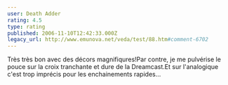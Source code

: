 ```yaml
---
user: Death Adder
rating: 4.5
type: rating
published: 2006-11-10T12:42:33.000Z
legacy_url: http://www.emunova.net/veda/test/88.htm#comment-6702
---
```

Très très bon avec des décors magnifiqures!Par contre, je me pulvérise le pouce sur la croix tranchante et dure de la Dreamcast.Et sur l'analogique c'est trop imprécis pour les enchainements rapides...
